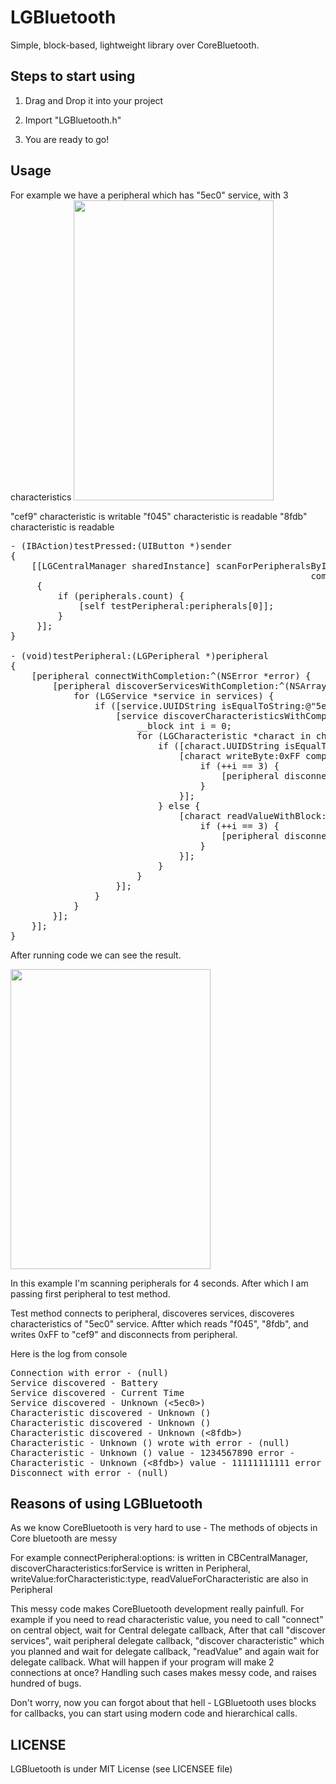 LGBluetooth
===========

Simple, block-based, lightweight library over CoreBluetooth.

<h2>Steps to start using</h2>

1. Drag and Drop it into your project

2. Import "LGBluetooth.h"

3. You are ready to go!

<h2>Usage</h2>

For example we have a peripheral which has "5ec0" service, with 3 characteristics
<img src="https://raw2.github.com/DavidSahakyan/LGBluetooth/master/Screenshots/1.PNG" width="320" height="480"><br>

"cef9" characteristic is writable
"f045" characteristic is readable
"8fdb" characteristic is readable

<pre>
- (IBAction)testPressed:(UIButton *)sender
{
    [[LGCentralManager sharedInstance] scanForPeripheralsByInterval:4
                                                         completion:^(NSArray *peripherals)
     {
         if (peripherals.count) {
             [self testPeripheral:peripherals[0]];
         }
     }];
}

- (void)testPeripheral:(LGPeripheral *)peripheral
{
    [peripheral connectWithCompletion:^(NSError *error) {
        [peripheral discoverServicesWithCompletion:^(NSArray *services, NSError *error) {
            for (LGService *service in services) {
                if ([service.UUIDString isEqualToString:@"5ec0"]) {
                    [service discoverCharacteristicsWithCompletion:^(NSArray *characteristics, NSError *error) {
                        __block int i = 0;
                        for (LGCharacteristic *charact in characteristics) {
                            if ([charact.UUIDString isEqualToString:@"cef9"]) {
                                [charact writeByte:0xFF completion:^(NSError *error) {
                                    if (++i == 3) {
                                        [peripheral disconnectWithCompletion:nil];
                                    }
                                }];
                            } else {
                                [charact readValueWithBlock:^(NSData *data, NSError *error) {
                                    if (++i == 3) {
                                        [peripheral disconnectWithCompletion:nil];
                                    }
                                }];
                            }
                        }
                    }];
                }
            }
        }];
    }];
}
</pre>

After running code we can see the result.

<img src="https://raw2.github.com/DavidSahakyan/LGBluetooth/master/Screenshots/5.PNG" width="320" height="480"><br>

In this example I'm scanning peripherals for 4 seconds.
After which I am passing first peripheral to test method.

Test method connects to peripheral, discoveres services, discoveres characteristics of "5ec0" service.
Aftter which reads "f045", "8fdb", and writes 0xFF to "cef9" and disconnects from peripheral.

Here is the log from console 
<pre>
Connection with error - (null)
Service discovered - Battery
Service discovered - Current Time
Service discovered - Unknown (<5ec0>)
Characteristic discovered - Unknown (<cef9>)
Characteristic discovered - Unknown (<f045>)
Characteristic discovered - Unknown (<8fdb>)
Characteristic - Unknown (<cef9>) wrote with error - (null)
Characteristic - Unknown (<f045>) value - 1234567890 error - 
Characteristic - Unknown (<8fdb>) value - 11111111111 error - (null)
Disconnect with error - (null)
</pre>

<h2>Reasons of using LGBluetooth</h2>
As we know CoreBluetooth is very hard to use - 
The methods of objects in Core bluetooth are messy

For example connectPeripheral:options: is written in CBCentralManager,
discoverCharacteristics:forService is written in Peripheral,
writeValue:forCharacteristic:type, readValueForCharacteristic are also in Peripheral

This messy code makes CoreBluetooth development really painfull.
For example if you need to read characteristic value, you need to call "connect" on central object, wait for Central delegate callback,
After that call "discover services", wait peripheral delegate callback, "discover characteristic" which you planned and wait for delegate callback, "readValue" and again wait for delegate callback.
What will happen if your program will make 2 connections at once?
Handling such cases makes messy code, and raises hundred of bugs.

Don't worry, now you can forgot about that hell - LGBluetooth uses blocks for callbacks, you can start using modern code and hierarchical calls.

<h2>LICENSE</h2>
LGBluetooth is under MIT License (see LICENSEE file)

